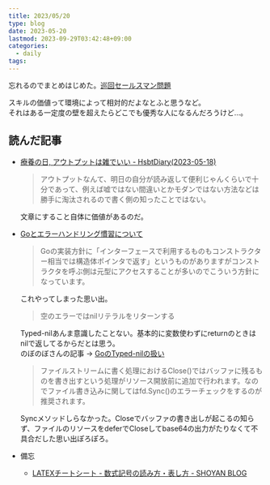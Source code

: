 ```yaml
---
title: 2023/05/20
type: blog
date: 2023-05-20
lastmod: 2023-09-29T03:42:48+09:00
categories:
  - daily
tags:
---
```


忘れるのでまとめはじめた。[巡回セールスマン問題](https://gist.githubusercontent.com/showa-93/1ff2c1488c358bb2b924720696116dc2/raw/d1cf446e658e97fce8a3947673b54a45c1975393/graph---%E5%B7%A1%E5%9B%9E%E3%82%BB%E3%83%BC%E3%83%AB%E3%82%B9%E3%83%9E%E3%83%B3%E5%95%8F%E9%A1%8C.md)  

スキルの価値って環境によって相対的だよなとふと思うなど。  
それはある一定度の壁を超えたらどこでも優秀な人になるんだろうけど…。  

## 読んだ記事

- [療養の日, アウトプットは雑でいい - HsbtDiary(2023-05-18)](https://www.hsbt.org/diary/20230518.html#p02)  
  > アウトプットなんて、明日の自分が読み返して便利じゃんくらいで十分であって、例えば嘘ではない間違いとかモダンではない方法などは勝手に淘汰されるので書く側の知ったことではない。  

  文章にすること自体に価値があるのだ。  
- [Goとエラーハンドリング慣習について](https://zenn.dev/nobonobo/articles/a7f41596220a1b)  
  > Goの実装方針に「インターフェースで利用するものもコンストラクター相当では構造体ポインタで返す」というものがありますがコンストラクタを呼ぶ側は元型にアクセスすることが多いのでこういう方針になっています。  

  これやってしまった思い出。

  > 空のエラーではnilリテラルをリターンする  

  Typed-nilあんま意識したことない。基本的に変数使わずにreturnのときはnilで返してるからだとは思う。  
  のぼのぼさんの記事 → [GoのTyped-nilの扱い](https://zenn.dev/nobonobo/articles/f554041aea1955)  

  > ファイルストリームに書く処理におけるClose()ではバッファに残るものを書き出すという処理がリソース開放前に追加で行われます。なのでファイル書き込みに関してはfd.Sync()のエラーチェックをするのが推奨されます。

  Syncメソッドしらなかった。Closeでバッファの書き出しが起こるの知らず、ファイルのリソースをdeferでCloseしてbase64の出力がたりなくて不具合だした思い出ぽろぽろ。
- 備忘
  - [LATEXチートシート - 数式記号の読み方・表し方 - SHOYAN BLOG](https://48n.jp/blog/2016/07/12/sample-of-formula/)

